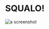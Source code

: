 # SQUALO!

![a screenshot](https://raw.github.com/elia/shark-game-for-giacomo/master/screenshot.png)
